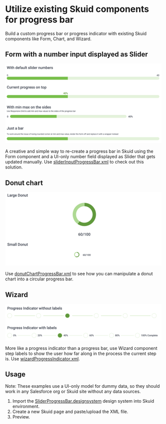 # Utilize existing Skuid components for progress bar
Build a custom progress bar or progress indicator with existing Skuid components like Form, Chart, and Wizard. 

## Form with a number input displayed as Slider
<img src="slider-progress-bar-ui.png" width="600"></img> 

A creative and simple way to re-create a progress bar in Skuid using the Form component and a UI-only number field displayed as Slider that gets updated manually. Use [sliderInputProgressBar.xml](sliderInputProgressBar.xml) to check out this solution.

## Donut chart
<img src="donut-chart-progress-bar-ui.png" width="600"></img>

Use [donutChartProgressBar.xml](donutChartProgressBar.xml) to see how you can manipulate a donut chart into a circular progress bar.

## Wizard
<img src="wizard-progress-indicator-ui.png" width="600"></img>

More like a progress indicator than a progress bar, use Wizard component step labels to show the user how far along in the process the current step is. Use [wizardProgressIndicator.xml](wizardProgressIndicator.xml).

## Usage
Note: These examples use a UI-only model for dummy data, so they should work in any Salesforce org or Skuid site without any data sources.

1. Import the [SliderProgressBar.designsystem](SliderProgressBar.designsystem) design system into Skuid environment.
2. Create a new Skuid page and paste/upload the XML file.
3. Preview.
